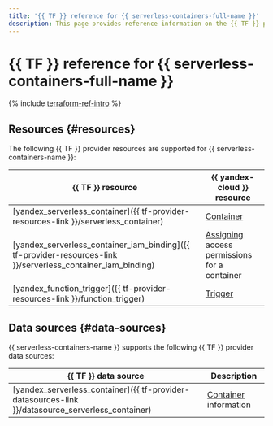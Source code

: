 ```yaml
---
title: '{{ TF }} reference for {{ serverless-containers-full-name }}'
description: This page provides reference information on the {{ TF }} provider resources and data sources supported for {{ serverless-containers-name }}.
---
```


# {{ TF }} reference for {{ serverless-containers-full-name }}

{% include [terraform-ref-intro](../_includes/terraform-ref-intro.md) %}

## Resources {#resources}

The following {{ TF }} provider resources are supported for {{ serverless-containers-name }}:

| **{{ TF }} resource** | **{{ yandex-cloud }} resource** |
| --- | --- |
| [yandex_serverless_container]({{ tf-provider-resources-link }}/serverless_container) | [Container](./concepts/container.md) |
| [yandex_serverless_container_iam_binding]({{ tf-provider-resources-link }}/serverless_container_iam_binding) | [Assigning](../iam/concepts/access-control/index.md#access-bindings) access permissions for a container |
| [yandex_function_trigger]({{ tf-provider-resources-link }}/function_trigger) | [Trigger](./concepts/trigger/index.md) |

## Data sources {#data-sources}

{{ serverless-containers-name }} supports the following {{ TF }} provider data sources:

| **{{ TF }} data source** | **Description** |
| --- | --- |
| [yandex_serverless_container]({{ tf-provider-datasources-link }}/datasource_serverless_container) | [Container](./concepts/container.md) information |
